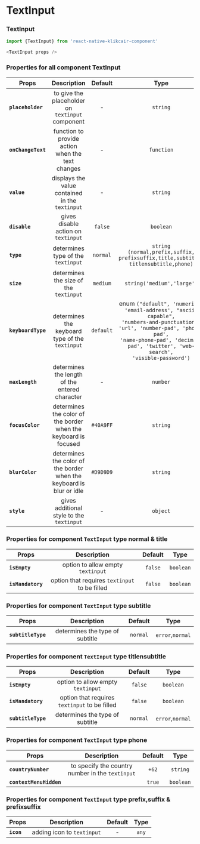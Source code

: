 # TextInput

### TextInput

```js
import {TextInput} from 'react-native-klikcair-component'

<TextInput props />

```

### Properties for all component TextInput
| Props       | Description  | Default  | Type |
| ------------- |:-------------:| :-----:| :-----: |
| **`placeholder`**     |to give the placeholder on `textinput` component  | - | `string` |
| **`onChangeText`**     |function to provide action when the text changes  | - | `function` |
| **`value`**     |displays the value contained in the `textinput` | - | `string` |
| **`disable`**     |gives disable action on `textinput`  | `false` | `boolean` |
| **`type`**     |determines type of the `textinput` | `normal` | `string` <br/> `(normal,prefix,suffix,` <br/> `prefixsuffix,title,subtitle,`<br/> `titlensubtitle,phone)` |
| **`size`**     |determines the size of the `textinput`  | `medium` | `string('medium','large')` |
| **`keyboardType`**     |determines the keyboard type of the `textinput`  | `default` | enum `("default", 'numeric', 'email-address', "ascii-capable",`<br/>`'numbers-and-punctuation', 'url', 'number-pad', 'phone-pad',`<br/>`'name-phone-pad', 'decimal-pad', 'twitter', 'web-search',`<br/>`'visible-password')` |
| **`maxLength`**     |determines the length of the entered character | - | `number` |
| **`focusColor`**     |determines the color of the border when the keyboard is focused | `#40A9FF` | `string` |
| **`blurColor`**     |determines the color of the border when the keyboard is blur or idle | `#D9D9D9` | `string` |
| **`style`**     |gives additional style to the `textinput` | - | `object` |

### Properties for component `TextInput` type normal & title
| Props       | Description  | Default  | Type |
| ------------- |:-------------:| :-----:| :-----: |
| **`isEmpty`**     |option to allow empty `textinput` | `false` | `boolean` |
| **`isMandatory`**     |option that requires `textinput` to be filled | `false` | `boolean` |

### Properties for component `TextInput` type subtitle
| Props       | Description  | Default  | Type |
| ------------- |:-------------:| :-----:| :-----: |
| **`subtitleType`**     |determines the type of subtitle | `normal`|`error`,`normal` |

### Properties for component `TextInput` type titlensubtitle
| Props       | Description  | Default  | Type |
| ------------- |:-------------:| :-----:| :-----: |
| **`isEmpty`**     |option to allow empty `textinput` | `false` | `boolean` |
| **`isMandatory`**     |option that requires `textinput` to be filled | `false` | `boolean` |
| **`subtitleType`**     |determines the type of subtitle | `normal`|`error`,`normal` |

### Properties for component `TextInput` type phone
| Props       | Description  | Default  | Type |
| ------------- |:-------------:| :-----:| :-----: |
| **`countryNumber`**     |to specify the country number in the `textinput` | `+62` | `string` |
| **`contextMenuHidden`**     | | `true` | `boolean` |

### Properties for component `TextInput` type prefix,suffix & prefixsuffix
| Props       | Description  | Default  | Type |
| ------------- |:-------------:| :-----:| :-----: |
| **`icon`**     | adding icon to `textinput` | - | `any` |
